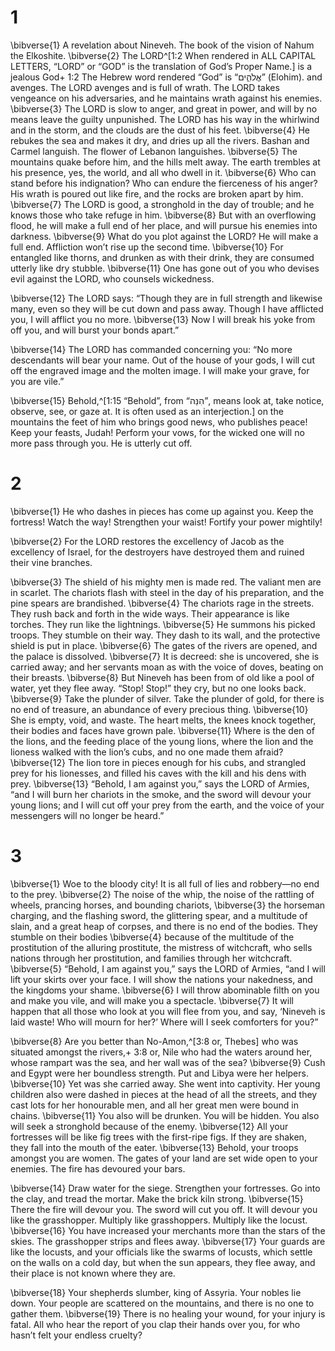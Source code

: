 # 1 
\bibverse{1} A revelation about Nineveh. The book of the vision of Nahum the Elkoshite. \bibverse{2} The LORD^[1:2 When rendered in ALL CAPITAL LETTERS, “LORD” or “GOD” is the translation of God’s Proper Name.] is a jealous God+ 1:2 The Hebrew word rendered “God” is “אֱלֹהִ֑ים” (Elohim). and avenges. The LORD avenges and is full of wrath. The LORD takes vengeance on his adversaries, and he maintains wrath against his enemies. \bibverse{3} The LORD is slow to anger, and great in power, and will by no means leave the guilty unpunished. The LORD has his way in the whirlwind and in the storm, and the clouds are the dust of his feet. \bibverse{4} He rebukes the sea and makes it dry, and dries up all the rivers. Bashan and Carmel languish. The flower of Lebanon languishes. \bibverse{5} The mountains quake before him, and the hills melt away. The earth trembles at his presence, yes, the world, and all who dwell in it. \bibverse{6} Who can stand before his indignation? Who can endure the fierceness of his anger? His wrath is poured out like fire, and the rocks are broken apart by him. \bibverse{7} The LORD is good, a stronghold in the day of trouble; and he knows those who take refuge in him. \bibverse{8} But with an overflowing flood, he will make a full end of her place, and will pursue his enemies into darkness. \bibverse{9} What do you plot against the LORD? He will make a full end. Affliction won’t rise up the second time. \bibverse{10} For entangled like thorns, and drunken as with their drink, they are consumed utterly like dry stubble. \bibverse{11} One has gone out of you who devises evil against the LORD, who counsels wickedness. 


\bibverse{12} The LORD says: “Though they are in full strength and likewise many, even so they will be cut down and pass away. Though I have afflicted you, I will afflict you no more. \bibverse{13} Now I will break his yoke from off you, and will burst your bonds apart.” 

\bibverse{14} The LORD has commanded concerning you: “No more descendants will bear your name. Out of the house of your gods, I will cut off the engraved image and the molten image. I will make your grave, for you are vile.” 

\bibverse{15} Behold,^[1:15 “Behold”, from “הִנֵּה”, means look at, take notice, observe, see, or gaze at. It is often used as an interjection.] on the mountains the feet of him who brings good news, who publishes peace! Keep your feasts, Judah! Perform your vows, for the wicked one will no more pass through you. He is utterly cut off.
 

# 2 
\bibverse{1} He who dashes in pieces has come up against you. Keep the fortress! Watch the way! Strengthen your waist! Fortify your power mightily! 

\bibverse{2} For the LORD restores the excellency of Jacob as the excellency of Israel, for the destroyers have destroyed them and ruined their vine branches. 

\bibverse{3} The shield of his mighty men is made red. The valiant men are in scarlet. The chariots flash with steel in the day of his preparation, and the pine spears are brandished. \bibverse{4} The chariots rage in the streets. They rush back and forth in the wide ways. Their appearance is like torches. They run like the lightnings. \bibverse{5} He summons his picked troops. They stumble on their way. They dash to its wall, and the protective shield is put in place. \bibverse{6} The gates of the rivers are opened, and the palace is dissolved. \bibverse{7} It is decreed: she is uncovered, she is carried away; and her servants moan as with the voice of doves, beating on their breasts. \bibverse{8} But Nineveh has been from of old like a pool of water, yet they flee away. “Stop! Stop!” they cry, but no one looks back. \bibverse{9} Take the plunder of silver. Take the plunder of gold, for there is no end of treasure, an abundance of every precious thing. \bibverse{10} She is empty, void, and waste. The heart melts, the knees knock together, their bodies and faces have grown pale. \bibverse{11} Where is the den of the lions, and the feeding place of the young lions, where the lion and the lioness walked with the lion’s cubs, and no one made them afraid? \bibverse{12} The lion tore in pieces enough for his cubs, and strangled prey for his lionesses, and filled his caves with the kill and his dens with prey. \bibverse{13} “Behold, I am against you,” says the LORD of Armies, “and I will burn her chariots in the smoke, and the sword will devour your young lions; and I will cut off your prey from the earth, and the voice of your messengers will no longer be heard.” 

# 3 
\bibverse{1} Woe to the bloody city! It is all full of lies and robbery—no end to the prey. \bibverse{2} The noise of the whip, the noise of the rattling of wheels, prancing horses, and bounding chariots, \bibverse{3} the horseman charging, and the flashing sword, the glittering spear, and a multitude of slain, and a great heap of corpses, and there is no end of the bodies. They stumble on their bodies \bibverse{4} because of the multitude of the prostitution of the alluring prostitute, the mistress of witchcraft, who sells nations through her prostitution, and families through her witchcraft. \bibverse{5} “Behold, I am against you,” says the LORD of Armies, “and I will lift your skirts over your face. I will show the nations your nakedness, and the kingdoms your shame. \bibverse{6} I will throw abominable filth on you and make you vile, and will make you a spectacle. \bibverse{7} It will happen that all those who look at you will flee from you, and say, ‘Nineveh is laid waste! Who will mourn for her?’ Where will I seek comforters for you?” 

\bibverse{8} Are you better than No-Amon,^[3:8 or, Thebes] who was situated amongst the rivers,+ 3:8 or, Nile who had the waters around her, whose rampart was the sea, and her wall was of the sea? \bibverse{9} Cush and Egypt were her boundless strength. Put and Libya were her helpers. \bibverse{10} Yet was she carried away. She went into captivity. Her young children also were dashed in pieces at the head of all the streets, and they cast lots for her honourable men, and all her great men were bound in chains. \bibverse{11} You also will be drunken. You will be hidden. You also will seek a stronghold because of the enemy. \bibverse{12} All your fortresses will be like fig trees with the first-ripe figs. If they are shaken, they fall into the mouth of the eater. \bibverse{13} Behold, your troops amongst you are women. The gates of your land are set wide open to your enemies. The fire has devoured your bars. 


\bibverse{14} Draw water for the siege. Strengthen your fortresses. Go into the clay, and tread the mortar. Make the brick kiln strong. \bibverse{15} There the fire will devour you. The sword will cut you off. It will devour you like the grasshopper. Multiply like grasshoppers. Multiply like the locust. \bibverse{16} You have increased your merchants more than the stars of the skies. The grasshopper strips and flees away. \bibverse{17} Your guards are like the locusts, and your officials like the swarms of locusts, which settle on the walls on a cold day, but when the sun appears, they flee away, and their place is not known where they are. 

\bibverse{18} Your shepherds slumber, king of Assyria. Your nobles lie down. Your people are scattered on the mountains, and there is no one to gather them. \bibverse{19} There is no healing your wound, for your injury is fatal. All who hear the report of you clap their hands over you, for who hasn’t felt your endless cruelty? 